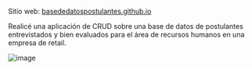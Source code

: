 Sitio web: [basededatospostulantes.github.io](https://lizmd.github.io/basededatospostulantes.github.io/)

Realicé una aplicación de CRUD sobre una base de datos de postulantes entrevistados y bien evaluados para el área de recursos humanos en una empresa de retail.

![image](https://github.com/LizMD/basededatospostulantes.github.io/assets/101024646/c542bd76-7678-4083-b319-cd6b7fd375c9)



